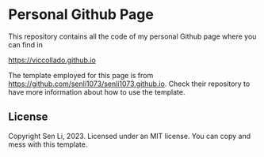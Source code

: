 # Personal Github Page

This repository contains all the code of my personal Github page where you can find in

https://viccollado.github.io

The template employed for this page is from https://github.com/senli1073/senli1073.github.io. Check their repository to have more information about how to use the template.

## License

Copyright Sen Li, 2023. Licensed under an MIT license. You can copy and mess with this template.
